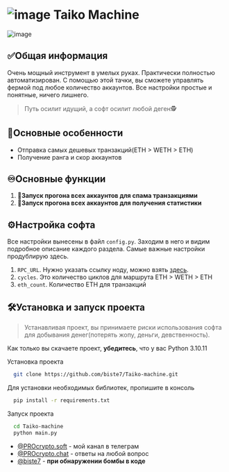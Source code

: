 # ![image](https://github.com/user-attachments/assets/9da68eee-a2df-4ec1-a2e1-f3b687f2d49d) Taiko Machine

![image](https://github.com/user-attachments/assets/49ccf6e5-82b1-4d00-9f8a-23e5d41e02b6)

## ✅Общая информация

Очень мощный инструмент в умелых руках. Практически полностью автоматизирован. С помощью этой тачки, вы сможете управлять 
фермой под любое количество аккаунтов. Все настройки простые и понятные, ничего лишнего.
> Путь осилит идущий, а софт осилит любой деген🕵️

## 🧩Основные особенности 
* Отправка самых дешевых транзакций(ETH > WETH > ETH)
* Получение ранга и скор аккаунтов 


## ♾️Основные функции

1.  **🤖Запуск прогона всех аккаунтов для спама транзакциями**
2. **🚀Запуск прогона всех аккаунтов для получения статистики**

## ⚙️Настройка софта

Все настройки вынесены в файл `config.py`. Заходим в него и видим подробное описание каждого раздела.
Самые важные настройки продублирую здесь. 

1. `RPC_URL`. Нужно указать ссылку ноду, можно взять [здесь](https://chainlist.org/?chain=56&search=taiko).
2. `cycles`. Это количество циклов для маршрута ETH > WETH > ETH
3. `eth_count`. Количество ETH для транзакций

## 🛠️Установка и запуск проекта

> Устанавливая проект, вы принимаете риски использования софта для добывания денег(потерять жопу, деньги, девственность).

Как только вы скачаете проект, **убедитесь**, что у вас Python 3.10.11

Установка проекта

```bash
  git clone https://github.com/biste7/Taiko-machine.git
```

Для установки необходимых библиотек, пропишите в консоль

```bash
  pip install -r requirements.txt
```

Запуск проекта

```bash
  cd Taiko-machine
  python main.py
```

- [@PROcrypto.soft](https://t.me/procrypto_soft) - мой канал в телеграм  
- [@PROcrypto.chat](https://t.me/procrypto_soft_chat) - ответы на любой вопрос
- [@biste7](https://t.me/biste7) - **при обнаружении бомбы в коде**  

